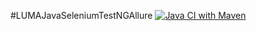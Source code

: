 #LUMAJavaSeleniumTestNGAllure
[![Java CI with Maven](https://github.com/Volhabo/LUMAJavaSeleniumTestNGAllure/actions/workflows/build.yml/badge.svg)](https://github.com/Volhabo/LUMAJavaSeleniumTestNGAllure/actions/workflows/build.yml)